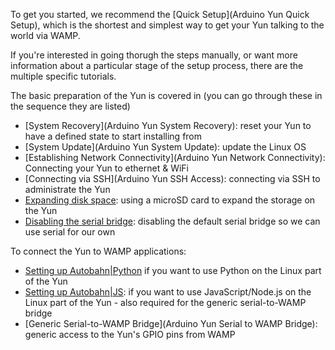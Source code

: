 To get you started, we recommend the [Quick Setup](Arduino Yun Quick Setup), which is the shortest and simplest way to get your Yun talking to the world via WAMP. 

If you're interested in going thorugh the steps manually, or want more information about a particular stage of the setup process, there are the multiple specific tutorials.

The basic preparation of the Yun is covered in (you can go through these in the sequence they are listed)

* [System Recovery](Arduino Yun System Recovery): reset your Yun to have a defined state to start installing from
* [System Update](Arduino Yun System Update): update the Linux OS
* [Establishing Network Connectivity](Arduino Yun Network Connectivity): Connecting your Yun to ethernet & WiFi
* [Connecting via SSH](Arduino Yun SSH Access): connecting via SSH to administrate the Yun
* [Expanding disk space](Arduino-Yun-Expanding-Disk-Space): using a microSD card to expand the storage on the Yun
* [Disabling the serial bridge](Arduino-Yun-Disable-Bridge): disabling the default serial bridge so we can use serial for our own

To connect the Yun to WAMP applications:

* [Setting up Autobahn|Python](Arduino-Yun-AutobahnPython-Setup) if you want to use Python on the Linux part of the Yun
* [Setting up Autobahn|JS](Arduino-Yun-AutobahnJS-Setup): if you want to use JavaScript/Node.js on the Linux part of the Yun - also required for the generic serial-to-WAMP bridge
* [Generic Serial-to-WAMP Bridge](Arduino Yun Serial to WAMP Bridge): generic access to the Yun's GPIO pins from WAMP